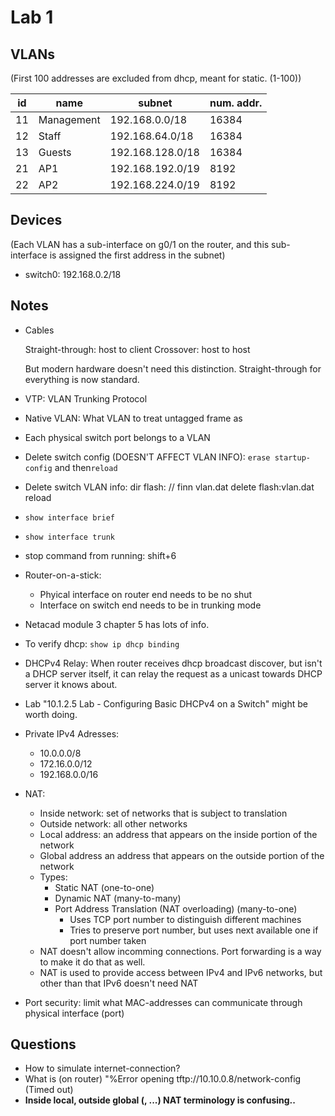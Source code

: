 # Lab 1

## VLANs

(First 100 addresses are excluded from dhcp, meant for static. (1-100))

|id|name        |subnet             |num. addr. |
|--|------------|-------------------|-----------|
|11|Management  |192.168.0.0/18     |16384      |
|12|Staff       |192.168.64.0/18    |16384      |
|13|Guests      |192.168.128.0/18   |16384      |
|21|AP1         |192.168.192.0/19   |8192       |
|22|AP2         |192.168.224.0/19   |8192       |

## Devices

(Each VLAN has a sub-interface on g0/1 on the router, and this sub-interface is assigned the first address in the subnet)

* switch0: 192.168.0.2/18

## Notes

* Cables

    Straight-through: host to client
    Crossover: host to host

    But modern hardware doesn't need this distinction. Straight-through for everything is now standard.

* VTP: VLAN Trunking Protocol
* Native VLAN: What VLAN to treat untagged frame as
* Each physical switch port belongs to a VLAN
* Delete switch config (DOESN'T AFFECT VLAN INFO): `erase startup-config` and then`reload`
* Delete switch VLAN info: 
        dir flash:
        // finn vlan.dat
        delete flash:vlan.dat
        reload
* `show interface brief`
* `show interface trunk`
* stop command from running: shift+6
* Router-on-a-stick:
    - Phyical interface on router end needs to be no shut
    - Interface on switch end needs to be in trunking mode
* Netacad module 3 chapter 5 has lots of info.
* To verify dhcp: `show ip dhcp binding`
* DHCPv4 Relay: When router receives dhcp broadcast discover, but isn't a DHCP server itself, it can relay the request as a unicast towards DHCP server it knows about.
* Lab "10.1.2.5 Lab - Configuring Basic DHCPv4 on a Switch" might be worth doing.
* Private IPv4 Adresses:
    - 10.0.0.0/8
    - 172.16.0.0/12
    - 192.168.0.0/16
* NAT:
    - Inside network: set of networks that is subject to translation
    - Outside network: all other networks
    - Local address: an address that appears on the inside portion of the network
    - Global address an address that appears on the outside portion of the network
    - Types:
        * Static NAT (one-to-one)
        * Dynamic NAT (many-to-many)
        * Port Address Translation (NAT overloading) (many-to-one)
            - Uses TCP port number to distinguish different machines
            - Tries to preserve port number, but uses next available one if port number taken
    - NAT doesn't allow incomming connections. Port forwarding is a way to make it do that as well.
    - NAT is used to provide access between IPv4 and IPv6 networks, but other than that IPv6 doesn't need NAT
* Port security: limit what MAC-addresses can communicate through physical interface (port)

##  Questions

* How to simulate internet-connection?
* What is (on router) "%Error opening tftp://10.10.0.8/network-config (Timed out)
* **Inside local, outside global (, ...) NAT terminology is confusing..**
